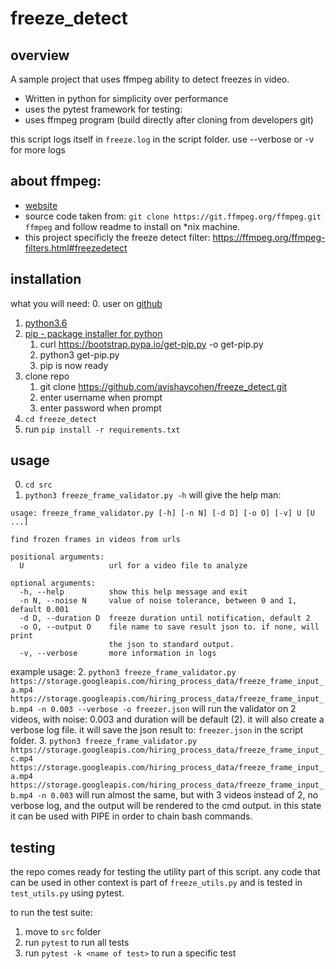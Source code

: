 # freeze_detect
## overview
A sample project that uses ffmpeg ability to detect freezes in video.
* Written in python for simplicity over performance
* uses the pytest framework for testing: 
* uses ffmpeg program (build directly after cloning from developers git)

this script logs itself in `freeze.log` in the script folder. use --verbose or -v for more logs

## about ffmpeg:
* [website](https://ffmpeg.org)
* source code taken from: `git clone https://git.ffmpeg.org/ffmpeg.git ffmpeg` and follow readme to install on *nix machine.
* this project specificly the freeze detect filter: https://ffmpeg.org/ffmpeg-filters.html#freezedetect

## installation
what you will need:
0. user on [github](https://github.com)
1. [python3.6](https://www.python.org/downloads/)
2. [pip - package installer for python](https://pypi.org/project/pip/)
    1. curl https://bootstrap.pypa.io/get-pip.py -o get-pip.py
    2. python3 get-pip.py
    3. pip is now ready
3. clone repo
    1. git clone https://github.com/avishaycohen/freeze_detect.git
    2. enter username when prompt
    3. enter password when prompt
4. `cd freeze_detect`
5. run `pip install -r requirements.txt` 

## usage
0. `cd src`
1. `python3 freeze_frame_validator.py -h`
will give the help man:
```
usage: freeze_frame_validator.py [-h] [-n N] [-d D] [-o O] [-v] U [U ...]

find frozen frames in videos from urls

positional arguments:
  U                   url for a video file to analyze

optional arguments:
  -h, --help          show this help message and exit
  -n N, --noise N     value of noise tolerance, between 0 and 1, default 0.001
  -d D, --duration D  freeze duration until notification, default 2
  -o O, --output O    file name to save result json to. if none, will print
                      the json to standard output.
  -v, --verbose       more information in logs
```
example usage:
2. `python3 freeze_frame_validator.py https://storage.googleapis.com/hiring_process_data/freeze_frame_input_a.mp4 https://storage.googleapis.com/hiring_process_data/freeze_frame_input_b.mp4 -n 0.003 --verbose -o freezer.json`
will run the validator on 2 videos, with noise: 0.003 and duration will be default (2). it will also create a verbose log file.
it will save the json result to: `freezer.json` in the script folder.
3. `python3 freeze_frame_validator.py https://storage.googleapis.com/hiring_process_data/freeze_frame_input_c.mp4 https://storage.googleapis.com/hiring_process_data/freeze_frame_input_a.mp4 https://storage.googleapis.com/hiring_process_data/freeze_frame_input_b.mp4 -n 0.003`
will run almost the same, but with 3 videos instead of 2, no verbose log, and the output will be rendered to the cmd output.
in this state it can be used with PIPE in order to chain bash commands.

## testing
the repo comes ready for testing the utility part of this script.
any code that can be used in other context is part of `freeze_utils.py` and is tested in `test_utils.py` using pytest.

to run the test suite:
1. move to `src` folder
2. run `pytest` to run all tests
3. run `pytest -k <name of test>` to run a specific test